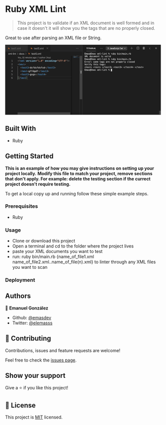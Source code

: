 # Ruby XML Lint

> This project is to validate if an XML document is well formed and in case it doesn't it will show you the tags that are no properly closed.

Great to use after parsing an XML file or String.

![Screenshot](screenshot.png)

## Built With

- Ruby

## Getting Started

**This is an example of how you may give instructions on setting up your project locally.**
**Modify this file to match your project, remove sections that don't apply. For example: delete the testing section if the currect project doesn't require testing.**

To get a local copy up and running follow these simple example steps.

### Prerequisites

- Ruby

### Usage

- Clone or download this project
- Open a terminal and cd to the folder where the project lives
- paste your XML documents you want to test
- run: ruby bin/main.rb {name_of_file1.xml name_of_file2.xml..name_of_file(n).xml} to linter through any XML files you want to scan

### Deployment

## Authors

👤 **Emanuel González**

- Github: [@emasdev](https://github.com/emasdev)
- Twitter: [@elemasss](https://twitter.com/elemass)

## 🤝 Contributing

Contributions, issues and feature requests are welcome!

Feel free to check the [issues page](issues/).

## Show your support

Give a ⭐️ if you like this project!

## 📝 License

This project is [MIT](lic.url) licensed.
